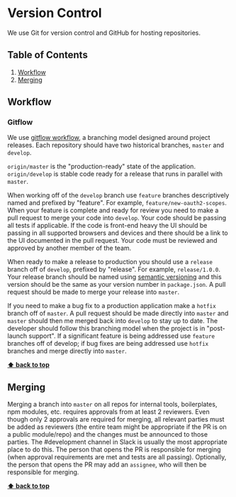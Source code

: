 # Version Control

We use Git for version control and GitHub for hosting repositories.

## Table of Contents
1. [Workflow](#workflow)
2. [Merging](#merging)

## Workflow

### Gitflow

We use [gitflow workflow](http://nvie.com/posts/a-successful-git-branching-model/), a branching model designed around project releases. Each repository should have two historical branches, `master` and `develop`.

`origin/master` is the "production-ready" state of the application. `origin/develop` is stable code ready for a release that runs in parallel with `master`.

When working off of the `develop` branch use `feature` branches descriptively named and prefixed by "feature". For example, `feature/new-oauth2-scopes`. When your feature is complete and ready for review you need to make a pull request to merge your code into `develop`. Your code should be passing all tests if applicable. If the code is front-end heavy the UI should be passing in all supported browsers and devices and there should be a link to the UI documented in the pull request. Your code must be reviewed and approved by another member of the team.

When ready to make a release to production you should use a `release` branch off of `develop`, prefixed by "release". For example, `release/1.0.0`. Your release branch should be named using [semantic versioning](http://semver.org/) and this version should be the same as your version number in `package.json`. A pull request should be made to merge your release into `master`.

If you need to make a bug fix to a production application make a `hotfix` branch off of `master`. A pull request should be made directly into `master` and `master` should then me merged back into `develop` to stay up to date. The developer should follow this branching model when the project is in "post-launch support". If a significant feature is being addressed use `feature` branches off of develop; if bug fixes are being addressed use `hotfix` branches and merge directly into `master`.

**[⬆ back to top](#table-of-contents)**

## Merging
Merging a branch into `master` on all repos for internal tools, boilerplates, npm modules, etc. requires approvals from at least 2 reviewers. Even though only 2 approvals are required for merging, all relevant parties must be added as reviewers (the entire team might be appropriate if the PR is on a public module/repo) and the changes must be announced to those parties. The #development channel in Slack is usually the most appropriate place to do this. The person that opens the PR is responsible for merging (when approval requirements are met and tests are all passing). Optionally, the person that opens the PR may add an `assignee`, who will then be responsible for merging.

**[⬆ back to top](#table-of-contents)**
